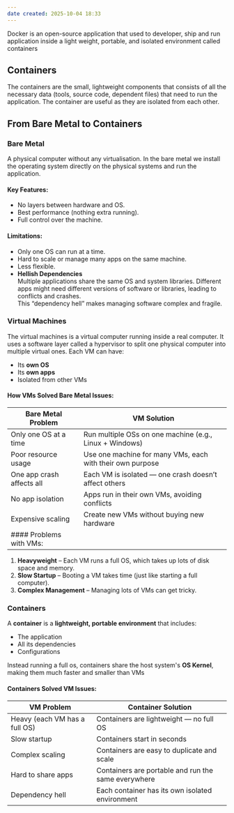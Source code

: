 ```yaml
---
date created: 2025-10-04 18:33
---
```


Docker is an open-source application that used to developer, ship and run application inside a light weight, portable, and isolated environment called containers

## Containers

The containers are the small, lightweight components that consists of all the necessary data (tools, source code, dependent files) that need to run the application. The container are useful as they are isolated from each other.

## From Bare Metal to Containers

### Bare Metal

A physical computer without any virtualisation. In the bare metal we install the operating system directly on the physical systems and run the application.

#### Key Features:

- No layers between hardware and OS.
- Best performance (nothing extra running).
- Full control over the machine.

#### Limitations:

- Only one OS can run at a time.
- Hard to scale or manage many apps on the same machine.
- Less flexible.
- **Hellish Dependencies**\
  Multiple applications share the same OS and system libraries. Different apps might need different versions of software or libraries, leading to conflicts and crashes.\
  This “dependency hell” makes managing software complex and fragile.

### Virtual Machines

The virtual machines is a virtual computer running inside a real computer. It uses a software layer called a hypervisor to split one physical computer into multiple virtual ones.
Each VM can have:

- Its **own OS**
- Its **own apps**
- Isolated from other VMs

#### How VMs Solved Bare Metal Issues:

| Bare Metal Problem        | VM Solution                                               |
| ------------------------- | --------------------------------------------------------- |
| Only one OS at a time     | Run multiple OSs on one machine (e.g., Linux + Windows)   |
| Poor resource usage       | Use one machine for many VMs, each with their own purpose |
| One app crash affects all | Each VM is isolated — one crash doesn’t affect others     |
| No app isolation          | Apps run in their own VMs, avoiding conflicts             |
| Expensive scaling         | Create new VMs without buying new hardware                |
| #### Problems with VMs:   |                                                           |

1. **Heavyweight** – Each VM runs a full OS, which takes up lots of disk space and memory.
2. **Slow Startup** – Booting a VM takes time (just like starting a full computer).
3. **Complex Management** – Managing lots of VMs can get tricky.

### Containers

A **container** is a **lightweight, portable environment** that includes:

- The application
- All its dependencies
- Configurations

Instead running a full os, containers share the host system's **OS Kernel**, making them much faster and smaller than VMs

#### Containers Solved VM Issues:

| VM Problem                    | Container Solution                                  |
| ----------------------------- | --------------------------------------------------- |
| Heavy (each VM has a full OS) | Containers are lightweight — no full OS             |
| Slow startup                  | Containers start in seconds                         |
| Complex scaling               | Containers are easy to duplicate and scale          |
| Hard to share apps            | Containers are portable and run the same everywhere |
| Dependency hell               | Each container has its own isolated environment     |
